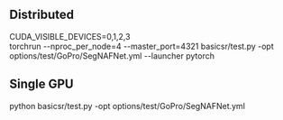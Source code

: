 ## Distributed
CUDA_VISIBLE_DEVICES=0,1,2,3 \
torchrun --nproc_per_node=4 --master_port=4321 basicsr/test.py -opt options/test/GoPro/SegNAFNet.yml --launcher pytorch

## Single GPU
python basicsr/test.py -opt options/test/GoPro/SegNAFNet.yml